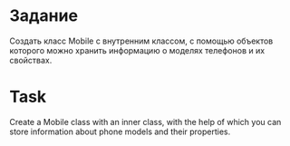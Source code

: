 # Задание
Создать класс Mobile с внутренним классом, с помощью объектов которого можно хранить информацию о моделях телефонов и их свойствах.

# Task
Create a Mobile class with an inner class, with the help of which you can store information about phone models and their properties.
